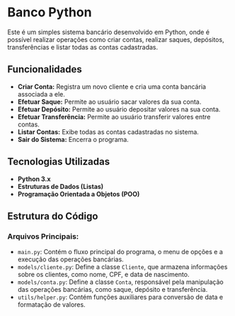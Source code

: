 # Banco Python

Este é um simples sistema bancário desenvolvido em Python, onde é possível realizar operações como criar contas, realizar saques, depósitos, transferências e listar todas as contas cadastradas.

## Funcionalidades

- **Criar Conta:** Registra um novo cliente e cria uma conta bancária associada a ele.
- **Efetuar Saque:** Permite ao usuário sacar valores da sua conta.
- **Efetuar Depósito:** Permite ao usuário depositar valores na sua conta.
- **Efetuar Transferência:** Permite ao usuário transferir valores entre contas.
- **Listar Contas:** Exibe todas as contas cadastradas no sistema.
- **Sair do Sistema:** Encerra o programa.

## Tecnologias Utilizadas

- **Python 3.x**
- **Estruturas de Dados (Listas)**
- **Programação Orientada a Objetos (POO)**

## Estrutura do Código

### Arquivos Principais:

- `main.py`: Contém o fluxo principal do programa, o menu de opções e a execução das operações bancárias.
- `models/cliente.py`: Define a classe `Cliente`, que armazena informações sobre os clientes, como nome, CPF, e data de nascimento.
- `models/conta.py`: Define a classe `Conta`, responsável pela manipulação das operações bancárias, como saque, depósito e transferência.
- `utils/helper.py`: Contém funções auxiliares para conversão de data e formatação de valores.

